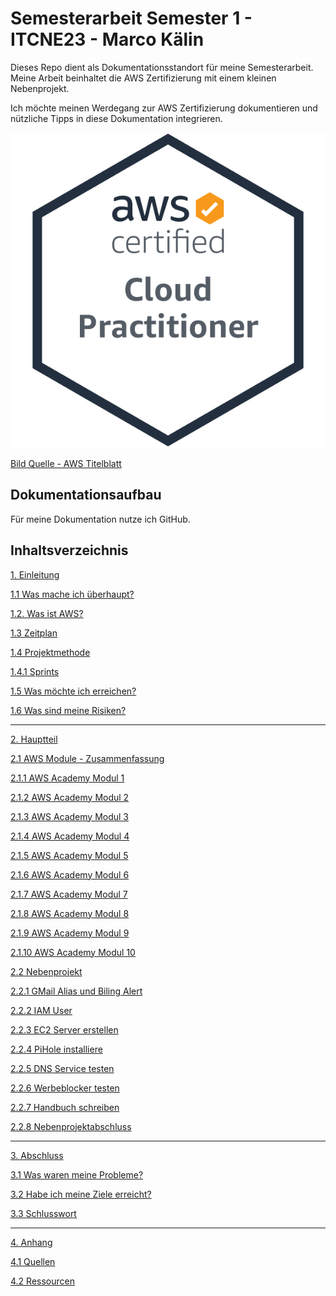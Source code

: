 # Semesterarbeit Semester 1 - ITCNE23 - Marco Kälin

Dieses Repo dient als Dokumentationsstandort für meine Semesterarbeit.
Meine Arbeit beinhaltet die AWS Zertifizierung mit einem kleinen Nebenprojekt.

Ich möchte meinen Werdegang zur AWS Zertifizierung dokumentieren und nützliche Tipps in diese Dokumentation integrieren.

![AWS Cloud Practitioner](Ressourcen/Bilder/AWS_Bilder/aws-certified-cloud-practitioner.png)

[Bild Quelle - AWS Titelblatt](./Anhang/quellen.md#aws-titelblatt)

## Dokumentationsaufbau

Für meine Dokumentation nutze ich GitHub.

## Inhaltsverzeichnis

[1. Einleitung](./Einleitung/README.md)

[1.1 Was mache ich überhaupt?](./Einleitung/projektidee.md)

[1.2. Was ist AWS?](./Einleitung/was_ist_aws.md)

[1.3 Zeitplan](./Einleitung/zeitplan.md)

[1.4 Projektmethode](./Einleitung/projektmethode.md)

[1.4.1 Sprints](./Einleitung/sprints.md)

[1.5 Was möchte ich erreichen?](./Einleitung/ziele.md)

[1.6 Was sind meine Risiken?](./Einleitung/risiken.md)

-----

[2. Hauptteil](./Hauptteil/README.md)

[2.1 AWS Module - Zusammenfassung](./Hauptteil/AWS_Academy_Module/modul_zusammenfassung.md)

[2.1.1 AWS Academy Modul 1](./Hauptteil/AWS_Academy_Module/modul1.md)

[2.1.2 AWS Academy Modul 2](./Hauptteil/AWS_Academy_Module/modul2.md)

[2.1.3 AWS Academy Modul 3](./Hauptteil/AWS_Academy_Module/modul3.md)

[2.1.4 AWS Academy Modul 4](./Hauptteil/AWS_Academy_Module/modul4.md)

[2.1.5 AWS Academy Modul 5](./Hauptteil/AWS_Academy_Module/modul5.md)

[2.1.6 AWS Academy Modul 6](./Hauptteil/AWS_Academy_Module/modul6.md)

[2.1.7 AWS Academy Modul 7](./Hauptteil/AWS_Academy_Module/modul7.md)

[2.1.8 AWS Academy Modul 8](./Hauptteil/AWS_Academy_Module/modul8.md)

[2.1.9 AWS Academy Modul 9](./Hauptteil/AWS_Academy_Module/modul9.md)

[2.1.10 AWS Academy Modul 10](./Hauptteil/AWS_Academy_Module/modul10.md)

[2.2 Nebenprojekt](./Hauptteil/Nebenprojekt/nebenprojekt.md)

[2.2.1 GMail Alias und Biling Alert](./Hauptteil/Nebenprojekt/gmail-alias_billing-alarm.md)

[2.2.2 IAM User](./Hauptteil/Nebenprojekt/iam_user_erstellen.md)

[2.2.3 EC2 Server erstellen](./Hauptteil/Nebenprojekt/ec2_server_erstellen.md)

[2.2.4 PiHole installiere](./Hauptteil/Nebenprojekt/pihole_installieren.md)

[2.2.5 DNS Service testen](./Hauptteil/Nebenprojekt/dns_abfragen.md)

[2.2.6 Werbeblocker testen](./Hauptteil/Nebenprojekt/werbeblocker_testen.md)

[2.2.7 Handbuch schreiben](./Hauptteil/Nebenprojekt/handbuch.md)

[2.2.8 Nebenprojektabschluss](./Hauptteil/Nebenprojekt/projektabschluss.md)

-----

[3. Abschluss](./Schlussteil/README.md)

[3.1 Was waren meine Probleme?](./Schlussteil/probleme.md)

[3.2 Habe ich meine Ziele erreicht?](./Schlussteil/erreichte_ziele.md)

[3.3 Schlusswort](./Schlussteil/schlusswort.md)

-----

[4. Anhang](./Anhang/README.md)

[4.1 Quellen](./Anhang/quellen.md)

[4.2 Ressourcen](./Ressourcen)
